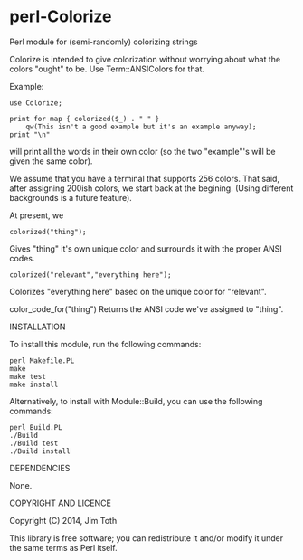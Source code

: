 perl-Colorize
=============

Perl module for (semi-randomly) colorizing strings


Colorize is intended to give colorization without worrying about what the
colors "ought" to be.  Use Term::ANSIColors for that.

Example:

    use Colorize;

    print for map { colorized($_) . " " }
        qw(This isn't a good example but it's an example anyway);
    print "\n"

will print all the words in their own color (so the two "example"'s will be
given the same color).

We assume that you have a terminal that supports 256 colors.  That said, after
assigning 200ish colors, we start back at the begining.  (Using different
backgrounds is a future feature).

At present, we

    colorized("thing");

Gives "thing" it's own unique color and surrounds it with the proper ANSI
codes.

    colorized("relevant","everything here");

Colorizes "everything here" based on the unique color for "relevant".

color_code_for("thing")
    Returns the ANSI code we've assigned to "thing".

INSTALLATION

To install this module, run the following commands:

	perl Makefile.PL
	make
	make test
	make install

Alternatively, to install with Module::Build, you can use the following commands:

	perl Build.PL
	./Build
	./Build test
	./Build install


DEPENDENCIES

None.


COPYRIGHT AND LICENCE

Copyright (C) 2014, Jim Toth

This library is free software; you can redistribute it and/or modify
it under the same terms as Perl itself.
